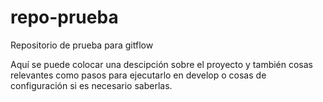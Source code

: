 # repo-prueba

Repositorio de prueba para gitflow

Aquí se puede colocar una descipción sobre el proyecto y también cosas relevantes como pasos para ejecutarlo
en develop o cosas de configuración si es necesario saberlas.

